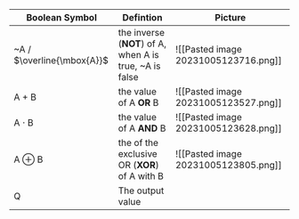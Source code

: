 
| Boolean Symbol 	| Defintion 	|Picture|
|---	|---	|--- |
| ~A / $\overline{\mbox{A}}$ 	| the inverse (**NOT**) of A, when A is true, ~A is false 	|![[Pasted image 20231005123716.png]]|
| A + B 	| the value of A **OR** B 	|![[Pasted image 20231005123527.png]]|
| A $\cdot$ B 	| the value of A **AND** B 	|![[Pasted image 20231005123628.png]]|
| A $\oplus$ B 	| the of the exclusive OR (**XOR**) of A with B |![[Pasted image 20231005123805.png]]|
| Q 	| The output value 	||
